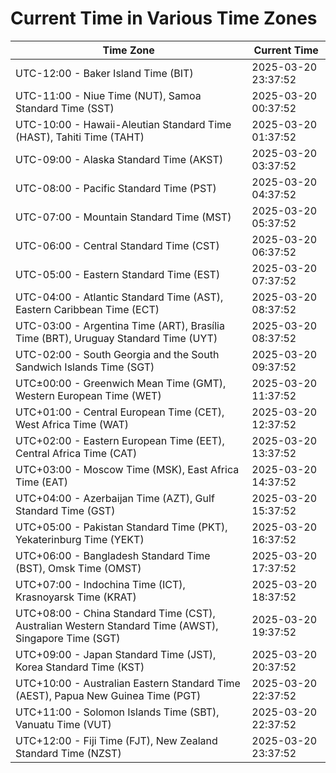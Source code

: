# Current Time in Various Time Zones

| Time Zone | Current Time |
|-----------|--------------|
| UTC-12:00 - Baker Island Time (BIT) | 2025-03-20 23:37:52 |
| UTC-11:00 - Niue Time (NUT), Samoa Standard Time (SST) | 2025-03-20 00:37:52 |
| UTC-10:00 - Hawaii-Aleutian Standard Time (HAST), Tahiti Time (TAHT) | 2025-03-20 01:37:52 |
| UTC-09:00 - Alaska Standard Time (AKST) | 2025-03-20 03:37:52 |
| UTC-08:00 - Pacific Standard Time (PST) | 2025-03-20 04:37:52 |
| UTC-07:00 - Mountain Standard Time (MST) | 2025-03-20 05:37:52 |
| UTC-06:00 - Central Standard Time (CST) | 2025-03-20 06:37:52 |
| UTC-05:00 - Eastern Standard Time (EST) | 2025-03-20 07:37:52 |
| UTC-04:00 - Atlantic Standard Time (AST), Eastern Caribbean Time (ECT) | 2025-03-20 08:37:52 |
| UTC-03:00 - Argentina Time (ART), Brasília Time (BRT), Uruguay Standard Time (UYT) | 2025-03-20 08:37:52 |
| UTC-02:00 - South Georgia and the South Sandwich Islands Time (SGT) | 2025-03-20 09:37:52 |
| UTC±00:00 - Greenwich Mean Time (GMT), Western European Time (WET) | 2025-03-20 11:37:52 |
| UTC+01:00 - Central European Time (CET), West Africa Time (WAT) | 2025-03-20 12:37:52 |
| UTC+02:00 - Eastern European Time (EET), Central Africa Time (CAT) | 2025-03-20 13:37:52 |
| UTC+03:00 - Moscow Time (MSK), East Africa Time (EAT) | 2025-03-20 14:37:52 |
| UTC+04:00 - Azerbaijan Time (AZT), Gulf Standard Time (GST) | 2025-03-20 15:37:52 |
| UTC+05:00 - Pakistan Standard Time (PKT), Yekaterinburg Time (YEKT) | 2025-03-20 16:37:52 |
| UTC+06:00 - Bangladesh Standard Time (BST), Omsk Time (OMST) | 2025-03-20 17:37:52 |
| UTC+07:00 - Indochina Time (ICT), Krasnoyarsk Time (KRAT) | 2025-03-20 18:37:52 |
| UTC+08:00 - China Standard Time (CST), Australian Western Standard Time (AWST), Singapore Time (SGT) | 2025-03-20 19:37:52 |
| UTC+09:00 - Japan Standard Time (JST), Korea Standard Time (KST) | 2025-03-20 20:37:52 |
| UTC+10:00 - Australian Eastern Standard Time (AEST), Papua New Guinea Time (PGT) | 2025-03-20 22:37:52 |
| UTC+11:00 - Solomon Islands Time (SBT), Vanuatu Time (VUT) | 2025-03-20 22:37:52 |
| UTC+12:00 - Fiji Time (FJT), New Zealand Standard Time (NZST) | 2025-03-20 23:37:52 |

